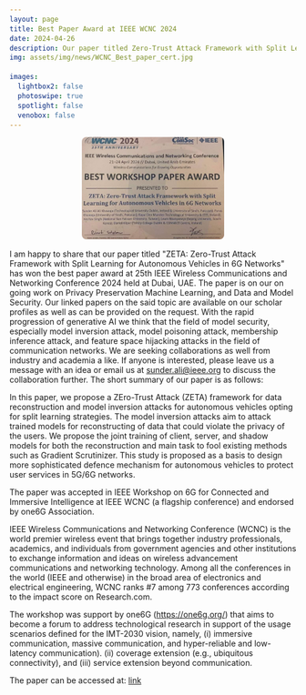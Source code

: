 ```yaml
---
layout: page
title: Best Paper Award at IEEE WCNC 2024
date: 2024-04-26
description: Our paper titled Zero-Trust Attack Framework with Split Learning for Autonomous Vehicles in 6G Networks, has won the best paper award at 25th IEEE Wireless Communications and Networking Conference held at Dubai, UAE
img: assets/img/news/WCNC_Best_paper_cert.jpg

images:
  lightbox2: false
  photoswipe: true
  spotlight: false
  venobox: false
---
```



<div style="display: flex; justify-content: center; align-items: center;">
  <div class="pswp-gallery pswp-gallery--single-column" id="gallery--news" style="display: flex; gap: 10px; flex-wrap: wrap; justify-content: center;">
    <a href="/assets/img/news/WCNC_Best_paper_cert.jpg"
      data-pswp-width="1200" 
      data-pswp-height="800"
      target="_blank">
      <img src="/assets/img/news/WCNC_Best_paper_cert.jpg" 
           alt="Best Paper Award ZETA" 
           style="width: 250px; height: 180px; object-fit: cover; border-radius: 8px;" />
    </a>
  </div>
</div>


I am happy to share that our paper titled "ZETA: Zero-Trust Attack Framework with Split Learning for Autonomous Vehicles in 6G Networks" has won the best paper award at 25th IEEE Wireless Communications and Networking Conference 2024 held at Dubai, UAE. The paper is on our on going work on Privacy Preservation Machine Learning, and Data and Model Security. Our linked papers on the said topic are available on our scholar profiles as well as can be provided on the request. With the rapid progression of generative AI we think that the field of model security, especially model inversion attack, model poisoning attack, membership inference attack, and feature space hijacking attacks in the field of communication networks. We are seeking collaborations as well from industry and academia a like. If anyone is interested, please leave us a message with an idea or email us at sunder.ali@ieee.org to discuss the collaboration further. The short summary of our paper is as follows:

In this paper, we propose a ZEro-Trust Attack (ZETA) framework for data reconstruction and model inversion attacks for autonomous vehicles opting for split learning strategies. The model inversion attacks aim to attack trained models for reconstructing of data that could violate the privacy of the users. We propose the joint training of client, server, and shadow models for both the reconstruction and main task to fool existing methods such as Gradient Scrutinizer. This study is proposed as a basis to design more sophisticated defence mechanism for autonomous vehicles to protect user services in 5G/6G networks.

The paper was accepted in IEEE Workshop on 6G for Connected and Immersive Intelligence at IEEE WCNC (a flagship conference) and endorsed by one6G Association.

IEEE Wireless Communications and Networking Conference (WCNC) is the world premier wireless event that brings together industry professionals, academics, and individuals from government agencies and other institutions to exchange information and ideas on wireless advancement communications and networking technology. Among all the conferences in the world (IEEE and otherwise) in the broad area of electronics and electrical engineering, WCNC ranks #7 among 773 conferences according to the impact score on Research.com.

The workshop was support by one6G (https://one6g.org/) that aims to become a forum to address technological research in support of the usage scenarios defined for the IMT-2030 vision, namely, (i) immersive communication, massive communication, and hyper-reliable and low-latency communication). (ii) coverage extension (e.g., ubiquitous connectivity), and (iii) service extension beyond communication.

The paper can be accessed at:
[link](https://ieeexplore.ieee.org/document/10571158)